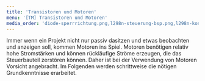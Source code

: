 ```yaml
---
title: 'Transistoren und Motoren'
menu: '[TM] Transistoren und Motoren'
media_order: 'diode-sperrrichtung.png,l298n-steuerung-bsp.png,l298n-konfiguration.png,l298n-steuerung-funktion.png'
---
```


<style>
    body {
        --abk: 'EG.TM';
    }
</style>

Immer wenn ein Projekt nicht nur passiv dasitzen und etwas beobachten und anzeigen soll, kommen Motoren ins Spiel. Motoren benötigen relativ hohe Stromstärken und können rückläufige Ströme erzeugen, die das Steuerbauteil zerstören können. Daher ist bei der Verwendung von Motoren Vorsicht angebracht. Im Folgenden werden schrittweise die nötigen Grundkenntnisse erarbeitet.

